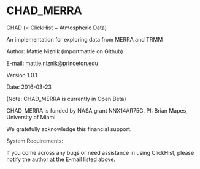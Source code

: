 # CHAD_MERRA

CHAD (= ClickHist + Atmospheric Data)

An implementation for exploring data from MERRA and TRMM

Author: Mattie Niznik (importmattie on Github)

E-mail: mattie.niznik@princeton.edu

Version 1.0.1

Date: 2016-03-23

(Note: CHAD_MERRA is currently in Open Beta)

CHAD_MERRA is funded by NASA grant NNX14AR75G, PI: Brian Mapes, University of Miami

We gratefully acknowledge this financial support.

System Requirements:

If you come across any bugs or need assistance in using ClickHist, please notify the author at the E-mail listed above.
